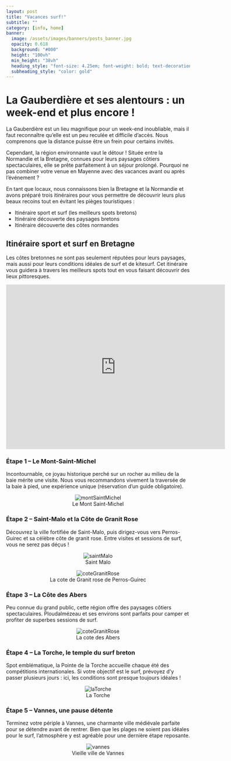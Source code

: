 ```yaml
---
layout: post
title: "Vacances surf!"
subtitle: ""
category: [info, home]
banner:
  image: /assets/images/banners/posts_banner.jpg
  opacity: 0.618
  background: "#000"
  height: "100vh"
  min_height: "38vh"
  heading_style: "font-size: 4.25em; font-weight: bold; text-decoration: underline"
  subheading_style: "color: gold"
---
```



# La Gauberdière et ses alentours : un week-end et plus encore !

La Gauberdière est un lieu magnifique pour un week-end inoubliable, mais il faut reconnaître qu’elle est un peu reculée et difficile d’accès. Nous comprenons que la distance puisse être un frein pour certains invités.

Cependant, la région environnante vaut le détour ! Située entre la Normandie et la Bretagne, connues pour leurs paysages côtiers spectaculaires, elle se prête parfaitement à un séjour prolongé. Pourquoi ne pas combiner votre venue en Mayenne avec des vacances avant ou après l’événement ?

En tant que locaux, nous connaissons bien la Bretagne et la Normandie et avons préparé trois itinéraires pour vous permettre de découvrir leurs plus beaux recoins tout en évitant les pièges touristiques :

- Itinéraire sport et surf (les meilleurs spots bretons)
- Itinéraire découverte des paysages bretons
- Itinéraire découverte des côtes normandes

## Itinéraire sport et surf en Bretagne

Les côtes bretonnes ne sont pas seulement réputées pour leurs paysages, mais aussi pour leurs conditions idéales de surf et de kitesurf. Cet itinéraire vous guidera à travers les meilleurs spots tout en vous faisant découvrir des lieux pittoresques.

<iframe src="https://www.google.com/maps/embed?pb=!1m58!1m12!1m3!1d2722841.1137138195!2d-5.374315024779279!3d48.20614353436262!2m3!1f0!2f0!3f0!3m2!1i1024!2i768!4f13.1!4m43!3e0!4m5!1s0x48101e84c37de291%3A0xb9f358307b233d13!2sVannes%2C%20France!3m2!1d47.658616599999995!2d-2.7599022!4m5!1s0x48173acc8773429b%3A0x64ed67bf332b3077!2sPointe%20de%20la%20Torche%2C%20Plomeur%2C%20France!3m2!1d47.837067999999995!2d-4.353274!4m5!1s0x481698d47b1da8bd%3A0x5238ac11958dbf22!2sPloudalm%C3%A9zeau%2C%20France!3m2!1d48.541461999999996!2d-4.657761!4m5!1s0x48122de6cbd6245b%3A0x40ca5cd36e630e0!2sPerros-Guirec%2C%20France!3m2!1d48.815456!2d-3.444943!4m5!1s0x480e81102126bf5d%3A0xf8e97dadb22be12d!2sSaint-Malo%2C%20France!3m2!1d48.649221!2d-2.0184218!4m5!1s0x480ea8d67c9ceeb3%3A0xc5834ce47e0dc3fe!2sMont%20Saint-Michel%2C%20France!3m2!1d48.636063!2d-1.5114569999999998!4m5!1s0x480972dcecf7b2dd%3A0x99626c7081de19d3!2s53120%20Gorron%2C%20France!3m2!1d48.4106631!2d-0.8125635999999999!5e0!3m2!1sen!2sde!4v1740323558539!5m2!1sen!2sde" width="600" height="450" style="border:0;" allowfullscreen="" loading="lazy" referrerpolicy="no-referrer-when-downgrade"></iframe>

### Étape 1 – Le Mont-Saint-Michel
Incontournable, ce joyau historique perché sur un rocher au milieu de la baie mérite une visite. Nous vous recommandons vivement la traversée de la baie à pied, une expérience unique (réservation d’un guide obligatoire).

<figure style="text-align: center;">
  <img src="{{site.baseurl | prepend: site.url}}assets/images/info/montSaintMichel.jpg" 
       alt="montSaintMichel" style="width: auto; height: auto;"/>
  <figcaption>Le Mont Saint-Michel</figcaption>
</figure>

### Étape 2 – Saint-Malo et la Côte de Granit Rose
Découvrez la ville fortifiée de Saint-Malo, puis dirigez-vous vers Perros-Guirec et sa célèbre côte de granit rose. Entre visites et sessions de surf, vous ne serez pas déçus !

<figure style="text-align: center;">
  <img src="{{site.baseurl | prepend: site.url}}assets/images/info/saintMalo.jpg" 
       alt="saintMalo" style="width: auto; height: auto;"/>
  <figcaption>Saint Malo</figcaption>
</figure>

<figure style="text-align: center;">
  <img src="{{site.baseurl | prepend: site.url}}assets/images/info/coteGranitRose.jpg" 
       alt="coteGranitRose" style="width: auto; height: auto;"/>
  <figcaption>La cote de Granit rose de Perros-Guirec</figcaption>
</figure>


### Étape 3 – La Côte des Abers
Peu connue du grand public, cette région offre des paysages côtiers spectaculaires. Ploudalmézeau et ses environs sont parfaits pour camper et profiter de superbes sessions de surf.

<figure style="text-align: center;">
  <img src="{{site.baseurl | prepend: site.url}}assets/images/info/coteGranitRose.jpg" 
       alt="coteGranitRose" style="width: auto; height: auto;"/>
  <figcaption>La cote des Abers</figcaption>
</figure>

### Étape 4 – La Torche, le temple du surf breton
Spot emblématique, la Pointe de la Torche accueille chaque été des compétitions internationales. Si votre objectif est le surf, prévoyez d’y passer plusieurs jours : ici, les conditions sont presque toujours idéales !

<figure style="text-align: center;">
  <img src="{{site.baseurl | prepend: site.url}}assets/images/info/laTorche.jpg" 
       alt="laTorche" style="width: auto; height: auto;"/>
  <figcaption>La Torche</figcaption>
</figure>

### Étape 5 – Vannes, une pause détente
Terminez votre périple à Vannes, une charmante ville médiévale parfaite pour se détendre avant de rentrer. Bien que les plages ne soient pas idéales pour le surf, l’atmosphère y est agréable pour une dernière étape reposante.

<figure style="text-align: center;">
  <img src="{{site.baseurl | prepend: site.url}}assets/images/info/vannes.jpg" 
       alt="vannes" style="width: auto; height: auto;"/>
  <figcaption>Vieille ville de Vannes</figcaption>
</figure>
